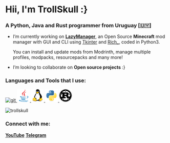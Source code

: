 <h1 align="Lleft">Hii, I'm TrollSkull :}</h1>
<h3 align="left">A Python, Java and Rust programmer from Uruguay [🇺🇾] </h3>

- I’m currently working on **[LazyManager](https://github.com/TrollSkull/LazyManager)**, an Open Source **Minecraft** mod manager with GUI and CLI using [Tkinter](https://docs.python.org/es/3/library/tkinter.html) and [Rich_](https://github.com/Textualize/rich), coded in Python3.

  You can install and update mods from Modrinth, manage multiple profiles, modpacks, resourcepacks and many more!

- I’m looking to collaborate on **Open source projects** :}

<h3 align="left">Languages and Tools that I use:</h3>
<p align="left"> <a href="https://git-scm.com/" target="_blank" rel="noreferrer"> <img src="https://www.vectorlogo.zone/logos/git-scm/git-scm-icon.svg" alt="git" width="40" height="40"/> </a> <a href="https://www.java.com" target="_blank" rel="noreferrer"> <img src="https://raw.githubusercontent.com/devicons/devicon/master/icons/java/java-original.svg" alt="java" width="40" height="40"/> </a> <a href="https://www.linux.org/" target="_blank" rel="noreferrer"> <img src="https://raw.githubusercontent.com/devicons/devicon/master/icons/linux/linux-original.svg" alt="linux" width="40" height="40"/> </a> <a href="https://www.python.org" target="_blank" rel="noreferrer"> <img src="https://raw.githubusercontent.com/devicons/devicon/master/icons/python/python-original.svg" alt="python" width="40" height="40"/> </a> <a href="https://www.rust-lang.org" target="_blank" rel="noreferrer"> <img src="https://raw.githubusercontent.com/devicons/devicon/master/icons/rust/rust-plain.svg" alt="rust" width="40" height="40"/> </a> </p>

<p align="left"><img align="center" src="https://github-readme-stats.vercel.app/api/top-langs?username=trollskull&show_icons=true&locale=en&layout=compact&theme=dark" alt="trollskull" /></p>

<h3 align="left">Connect with me:</h3>
<div align="left">
  
  **[YouTube](https://www.youtube.com/@trollskull3668)**  **[Telegram](https://t.me/TrollSkull)**
  
</div>

